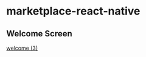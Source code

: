# marketplace-react-native
## Welcome Screen
 [welcome (3)](https://user-images.githubusercontent.com/83149058/153766842-834ec0a9-c4fc-4d34-b2a2-d3be9a4262d9.jpg)
